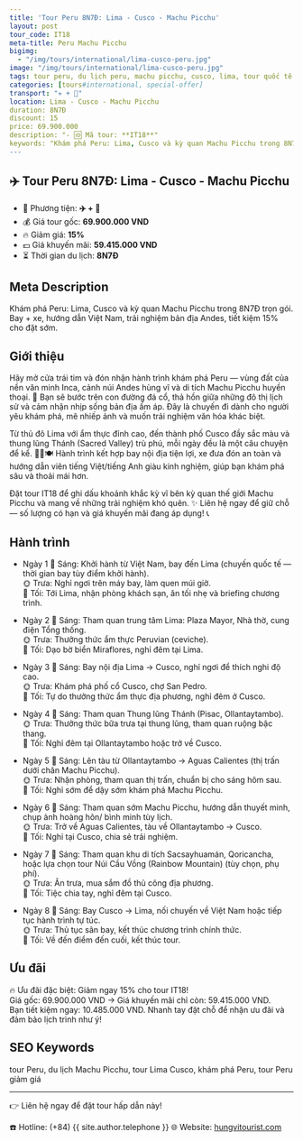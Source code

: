 ```yaml
---
title: 'Tour Peru 8N7Đ: Lima - Cusco - Machu Picchu'
layout: post
tour_code: IT18
meta-title: Peru Machu Picchu
bigimg:
  - "/img/tours/international/lima-cusco-peru.jpg"
image: "/img/tours/international/lima-cusco-peru.jpg"
tags: tour peru, du lịch peru, machu picchu, cusco, lima, tour quốc tế
categories: [tours#international, special-offer]
transport: "✈️ + 🚌"
location: Lima - Cusco - Machu Picchu
duration: 8N7Đ
discount: 15
price: 69.900.000
description: "- 🆔 Mã tour: **IT18**"
keywords: "Khám phá Peru: Lima, Cusco và kỳ quan Machu Picchu trong 8N7Đ trọn gói. Bay + xe, hướng dẫn Việt Nam, trải nghiệm bản địa Andes, tiết kiệm 15% cho đặt sớm."
---
```


## ✈️ Tour Peru 8N7Đ: Lima - Cusco - Machu Picchu



- 🚗 Phương tiện: **✈️ + 🚌**
- 💰 Giá tour gốc: **69.900.000 VND**
- 🔥 Giảm giá: **15%**
- 💵 Giá khuyến mãi: **59.415.000 VND**
- ⏳ Thời gian du lịch: **8N7Đ**

## Meta Description
Khám phá Peru: Lima, Cusco và kỳ quan Machu Picchu trong 8N7Đ trọn gói. Bay + xe, hướng dẫn Việt Nam, trải nghiệm bản địa Andes, tiết kiệm 15% cho đặt sớm.

## Giới thiệu
Hãy mở cửa trái tim và đón nhận hành trình khám phá Peru — vùng đất của nền văn minh Inca, cảnh núi Andes hùng vĩ và di tích Machu Picchu huyền thoại. 🌄 Bạn sẽ bước trên con đường đá cổ, thả hồn giữa những đô thị lịch sử và cảm nhận nhịp sống bản địa ấm áp. Đây là chuyến đi dành cho người yêu khám phá, mê nhiếp ảnh và muốn trải nghiệm văn hóa khác biệt.

Từ thủ đô Lima với ẩm thực đỉnh cao, đến thành phố Cusco đầy sắc màu và thung lũng Thánh (Sacred Valley) trù phú, mỗi ngày đều là một câu chuyện để kể. 🚶‍♂️🍽️ Hành trình kết hợp bay nội địa tiện lợi, xe đưa đón an toàn và hướng dẫn viên tiếng Việt/tiếng Anh giàu kinh nghiệm, giúp bạn khám phá sâu và thoải mái hơn.

Đặt tour IT18 để ghi dấu khoảnh khắc kỳ vĩ bên kỳ quan thế giới Machu Picchu và mang về những trải nghiệm khó quên. ✨ Liên hệ ngay để giữ chỗ — số lượng có hạn và giá khuyến mãi đang áp dụng! 📞

## Hành trình
- Ngày 1
  🌅 Sáng: Khởi hành từ Việt Nam, bay đến Lima (chuyến quốc tế — thời gian bay tùy điểm khởi hành).  
  🌞 Trưa: Nghỉ ngơi trên máy bay, làm quen múi giờ.  
  🌙 Tối: Tới Lima, nhận phòng khách sạn, ăn tối nhẹ và briefing chương trình.

- Ngày 2
  🌅 Sáng: Tham quan trung tâm Lima: Plaza Mayor, Nhà thờ, cung điện Tổng thống.  
  🌞 Trưa: Thưởng thức ẩm thực Peruvian (ceviche).  
  🌙 Tối: Dạo bờ biển Miraflores, nghỉ đêm tại Lima.

- Ngày 3
  🌅 Sáng: Bay nội địa Lima → Cusco, nghỉ ngơi để thích nghi độ cao.  
  🌞 Trưa: Khám phá phố cổ Cusco, chợ San Pedro.  
  🌙 Tối: Tự do thưởng thức ẩm thực địa phương, nghỉ đêm ở Cusco.

- Ngày 4
  🌅 Sáng: Tham quan Thung lũng Thánh (Pisac, Ollantaytambo).  
  🌞 Trưa: Thưởng thức bữa trưa tại thung lũng, tham quan ruộng bậc thang.  
  🌙 Tối: Nghỉ đêm tại Ollantaytambo hoặc trở về Cusco.

- Ngày 5
  🌅 Sáng: Lên tàu từ Ollantaytambo → Aguas Calientes (thị trấn dưới chân Machu Picchu).  
  🌞 Trưa: Nhận phòng, tham quan thị trấn, chuẩn bị cho sáng hôm sau.  
  🌙 Tối: Nghỉ sớm để dậy sớm khám phá Machu Picchu.

- Ngày 6
  🌅 Sáng: Tham quan sớm Machu Picchu, hướng dẫn thuyết minh, chụp ảnh hoàng hôn/ bình minh tùy lịch.  
  🌞 Trưa: Trở về Aguas Calientes, tàu về Ollantaytambo → Cusco.  
  🌙 Tối: Nghỉ tại Cusco, chia sẻ trải nghiệm.

- Ngày 7
  🌅 Sáng: Tham quan khu di tích Sacsayhuamán, Qoricancha, hoặc lựa chọn tour Núi Cầu Vồng (Rainbow Mountain) (tùy chọn, phụ phí).  
  🌞 Trưa: Ăn trưa, mua sắm đồ thủ công địa phương.  
  🌙 Tối: Tiệc chia tay, nghỉ đêm tại Cusco.

- Ngày 8
  🌅 Sáng: Bay Cusco → Lima, nối chuyến về Việt Nam hoặc tiếp tục hành trình tự túc.  
  🌞 Trưa: Thủ tục sân bay, kết thúc chương trình chính thức.  
  🌙 Tối: Về đến điểm đến cuối, kết thúc tour.

## Ưu đãi
🔥 Ưu đãi đặc biệt: Giảm ngay 15% cho tour IT18!  
Giá gốc: 69.900.000 VND → Giá khuyến mãi chỉ còn: 59.415.000 VND.  
Bạn tiết kiệm ngay: 10.485.000 VND. Nhanh tay đặt chỗ để nhận ưu đãi và đảm bảo lịch trình như ý!

## SEO Keywords
tour Peru, du lịch Machu Picchu, tour Lima Cusco, khám phá Peru, tour Peru giảm giá

---

👉 Liên hệ ngay để đặt tour hấp dẫn này!

☎️ Hotline: (+84) {{ site.author.telephone }}
🌐 Website: [hungvitourist.com](https://hungvitourist.com)

